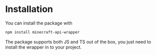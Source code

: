 
# Installation

You can install the package with
```sh
npm install minecraft-api-wrapper
```

The package supports both JS and TS out of the box, you just need to install the wrapper in to your project.